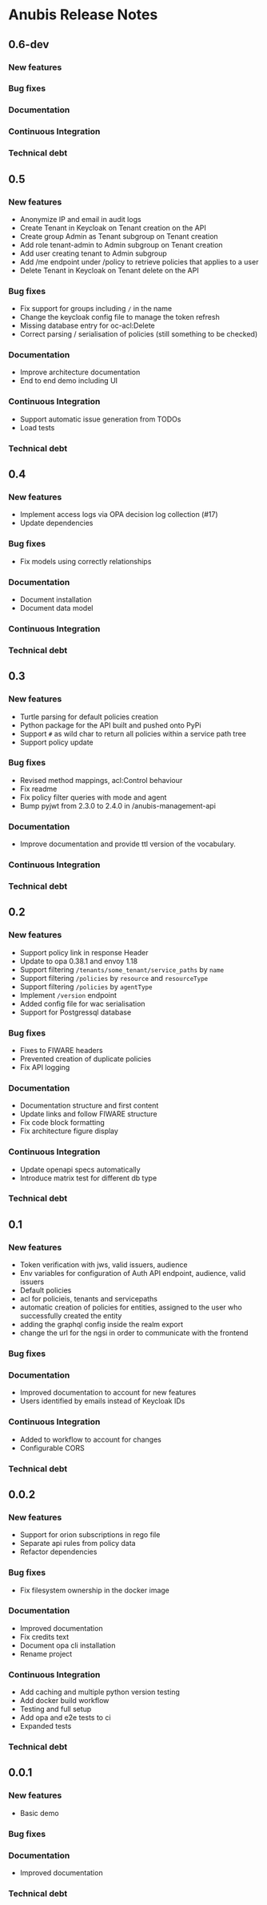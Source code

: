 # Anubis Release Notes

## 0.6-dev

### New features

### Bug fixes

### Documentation

### Continuous Integration

### Technical debt

## 0.5

### New features

- Anonymize IP and email in audit logs
- Create Tenant in Keycloak on Tenant creation on the API
- Create group Admin as Tenant subgroup on Tenant creation
- Add role tenant-admin to Admin subgroup on Tenant creation
- Add user creating tenant to Admin subgroup
- Add /me endpoint under /policy to retrieve policies that applies to a user
- Delete Tenant in Keycloak on Tenant delete on the API

### Bug fixes

- Fix support for groups including `/` in the name
- Change the keycloak config file to manage the token refresh
- Missing database entry for oc-acl:Delete
- Correct parsing / serialisation of policies (still something to be checked)

### Documentation

- Improve architecture documentation
- End to end demo including UI

### Continuous Integration

- Support automatic issue generation from TODOs
- Load tests

### Technical debt

## 0.4

### New features

- Implement access logs via OPA decision log collection (#17)
- Update dependencies

### Bug fixes

- Fix models using correctly relationships

### Documentation

- Document installation
- Document data model

### Continuous Integration

### Technical debt

## 0.3

### New features

- Turtle parsing for default policies creation
- Python package for the API built and pushed onto PyPi
- Support `#` as wild char to return all policies within a service path tree
- Support policy update

### Bug fixes

- Revised method mappings, acl:Control behaviour
- Fix readme
- Fix policy filter queries with mode and agent
- Bump pyjwt from 2.3.0 to 2.4.0 in /anubis-management-api

### Documentation

- Improve documentation and provide ttl version of the vocabulary.

### Continuous Integration

### Technical debt

## 0.2

### New features

- Support policy link in response Header
- Update to opa 0.38.1 and envoy 1.18
- Support filtering `/tenants/some_tenant/service_paths` by `name`
- Support filtering `/policies` by `resource` and `resourceType`
- Support filtering `/policies` by `agentType`
- Implement `/version` endpoint
- Added config file for wac serialisation
- Support for Postgressql database

### Bug fixes

- Fixes to FIWARE headers
- Prevented creation of duplicate policies
- Fix API logging

### Documentation

- Documentation structure and first content
- Update links and follow FIWARE structure
- Fix code block formatting
- Fix architecture figure display

### Continuous Integration

- Update openapi specs automatically
- Introduce matrix test for different db type

### Technical debt

## 0.1

### New features

- Token verification with jws, valid issuers, audience
- Env variables for configuration of Auth API endpoint, audience, valid issuers
- Default policies
- acl for policieis, tenants and servicepaths
- automatic creation of policies for entities, assigned to the user who
  successfully created the entity
- adding the graphql config inside the realm export
- change the url for the ngsi in order to communicate with the frontend

### Bug fixes

### Documentation

- Improved documentation to account for new features
- Users identified by emails instead of Keycloak IDs

### Continuous Integration

- Added to workflow to account for changes
- Configurable CORS

### Technical debt

## 0.0.2

### New features

- Support for orion subscriptions in rego file
- Separate api rules from policy data
- Refactor dependencies

### Bug fixes

- Fix filesystem ownership in the docker image

### Documentation

- Improved documentation
- Fix credits text
- Document opa cli installation
- Rename project

### Continuous Integration

- Add caching and multiple python version testing
- Add docker build workflow
- Testing and full setup
- Add opa and e2e tests to ci
- Expanded tests

### Technical debt

## 0.0.1

### New features

- Basic demo

### Bug fixes

### Documentation

- Improved documentation

### Technical debt
